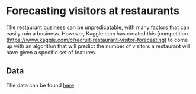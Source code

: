 # Forecasting visitors at restaurants
The restaurant business can be unpredicatable, with many factors that can easily ruin a business. However, Kaggle.com has created this [competition (https://www.kaggle.com/c/recruit-restaurant-visitor-forecasting) to come up with an algorithm that will predict the number of visitors a restaurant will have given a specific set of features.
## Data
The data can be found [here](https://www.kaggle.com/c/recruit-restaurant-visitor-forecasting/data)
